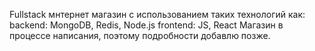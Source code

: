 Fullstack мнтернет магазин с использованием таких технологий как: 
backend: MongoDB, Redis, Node.js
frontend: JS, React
Магазин в процессе написания, поэтому подробности добавлю позже.

